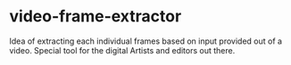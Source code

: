 # video-frame-extractor
Idea of extracting each individual frames based on input provided out of a video. Special tool for the digital Artists and editors out there.
